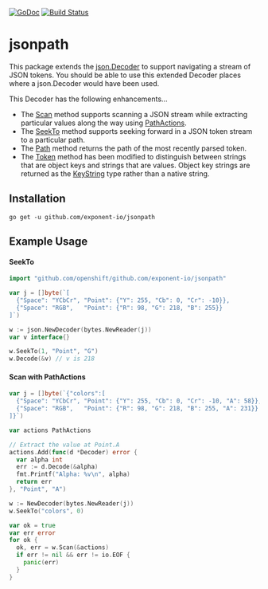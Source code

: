 [![GoDoc](https://godoc.org/github.com/exponent-io/jsonpath?status.svg)](https://godoc.org/github.com/exponent-io/jsonpath)
[![Build Status](https://travis-ci.org/exponent-io/jsonpath.svg?branch=master)](https://travis-ci.org/exponent-io/jsonpath)

# jsonpath

This package extends the [json.Decoder](https://golang.org/pkg/encoding/json/#Decoder) to support navigating a stream of JSON tokens. You should be able to use this extended Decoder places where a json.Decoder would have been used.

This Decoder has the following enhancements...
 * The [Scan](https://godoc.org/github.com/exponent-io/jsonpath/#Decoder.Scan) method supports scanning a JSON stream while extracting particular values along the way using [PathActions](https://godoc.org/github.com/exponent-io/jsonpath#PathActions).
 * The [SeekTo](https://godoc.org/github.com/exponent-io/jsonpath#Decoder.SeekTo) method supports seeking forward in a JSON token stream to a particular path.
 * The [Path](https://godoc.org/github.com/exponent-io/jsonpath#Decoder.Path) method returns the path of the most recently parsed token.
 * The [Token](https://godoc.org/github.com/exponent-io/jsonpath#Decoder.Token) method has been modified to distinguish between strings that are object keys and strings that are values. Object key strings are returned as the [KeyString](https://godoc.org/github.com/exponent-io/jsonpath#KeyString) type rather than a native string.

## Installation

    go get -u github.com/exponent-io/jsonpath

## Example Usage

#### SeekTo

```go
import "github.com/openshift/github.com/exponent-io/jsonpath"

var j = []byte(`[
  {"Space": "YCbCr", "Point": {"Y": 255, "Cb": 0, "Cr": -10}},
  {"Space": "RGB",   "Point": {"R": 98, "G": 218, "B": 255}}
]`)

w := json.NewDecoder(bytes.NewReader(j))
var v interface{}

w.SeekTo(1, "Point", "G")
w.Decode(&v) // v is 218
```

#### Scan with PathActions

```go
var j = []byte(`{"colors":[
  {"Space": "YCbCr", "Point": {"Y": 255, "Cb": 0, "Cr": -10, "A": 58}},
  {"Space": "RGB",   "Point": {"R": 98, "G": 218, "B": 255, "A": 231}}
]}`)

var actions PathActions

// Extract the value at Point.A
actions.Add(func(d *Decoder) error {
  var alpha int
  err := d.Decode(&alpha)
  fmt.Printf("Alpha: %v\n", alpha)
  return err
}, "Point", "A")

w := NewDecoder(bytes.NewReader(j))
w.SeekTo("colors", 0)

var ok = true
var err error
for ok {
  ok, err = w.Scan(&actions)
  if err != nil && err != io.EOF {
    panic(err)
  }
}
```
